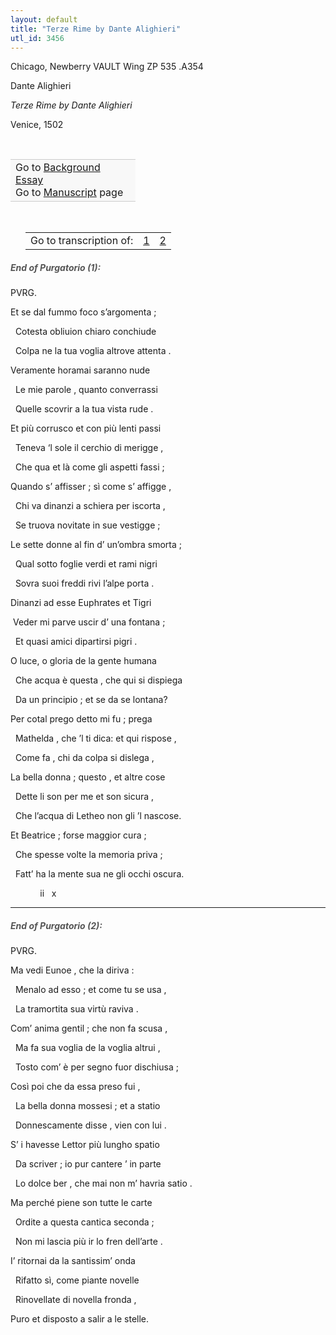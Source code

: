 ```yaml
---
layout: default
title: "Terze Rime by Dante Alighieri"
utl_id: 3456
---
```



Chicago, Newberry VAULT Wing ZP 535 .A354


Dante Alighieri


*Terze Rime by Dante Alighieri*


Venice, 1502


 

<table border="0.5" cellpadding="1" cellspacing="1" style="width: 200px; background-color:#F8F8F8;"><tbody style="border-color:#ccc"><tr style="border-color:#ccc"><td>Go to <a href="{{ site.baseurl }}/essay/079" target="_blank">Background Essay</a><br />
			Go to <a href="{{ site.baseurl }}/www/record.html?id=079" target="_blank">Manuscript</a> page</td>
</tr></tbody></table>
 


<table border="0.5" cellpadding="1" cellspacing="1" style="width: 240px; margin-left: 0.25in;"><tbody><tr style="border-color:#B3B6B7"><td style="text-align:center">Go to transcription of:</td>
<td style="text-align:center"><a href="#1">1</a></td>
<td style="text-align:center"><a href="#2">2</a></td>
</tr></tbody></table>
<h5 id="1" style="color:#555;">End of Purgatorio (1):</h5>

PVRG.


Et se dal fummo foco s’argomenta ;


  Cotesta obliuion chiaro conchiude


  Colpa ne la tua voglia altrove attenta .


Veramente horamai saranno nude


  Le mie parole , quanto converrassi


  Quelle scovrir a la tua vista rude .


Et più corrusco et con più lenti passi


  Teneva ‘l sole il cerchio di merigge ,


  Che qua et là come gli aspetti fassi ;


Quando s’ affisser ; sì come s’ affigge ,


  Chi va dinanzi a schiera per iscorta ,


  Se truova novitate in sue vestigge ;


Le sette donne al fin d’ un’ombra smorta ;


  Qual sotto foglie verdi et rami nigri


  Sovra suoi freddi rivi l’alpe porta .


Dinanzi ad esse Euphrates et Tigri


 Veder mi parve uscir d’ una fontana ;


  Et quasi amici dipartirsi pigri .


O luce, o gloria de la gente humana


  Che acqua è questa , che qui si dispiega


  Da un principio ; et se da se lontana?


Per cotal prego detto mi fu ; prega


  Mathelda , che ’l ti dica: et qui rispose ,


  Come fa , chi da colpa si dislega ,


La bella donna ; questo , et altre cose


  Dette li son per me et son sicura ,


  Che l’acqua di Letheo non gli ’l nascose.


Et Beatrice ; forse maggior cura ;


  Che spesse volte la memoria priva ;


  Fatt’ ha la mente sua ne gli occhi oscura.


            ii   x


<hr /><h5 id="2" style="color:#555;">End of Purgatorio (2):</h5>

PVRG.


Ma vedi Eunoe , che la diriva :


  Menalo ad esso ; et come tu se usa ,


  La tramortita sua virtù raviva .


Com’ anima gentil ; che non fa scusa ,


  Ma fa sua voglia de la voglia altrui ,


  Tosto com’ è per segno fuor dischiusa ;


Così poi che da essa preso fui ,


  La bella donna mossesi ; et a statio


  Donnescamente disse , vien con lui .


S’ i havesse Lettor più lungho spatio


  Da scriver ; io pur cantere ’ in parte


  Lo dolce ber , che mai non m’ havria satio .


Ma perché piene son tutte le carte


  Ordite a questa cantica seconda ;


  Non mi lascia più ir lo fren dell’arte .


I’ ritornai da la santissim’ onda


  Rifatto sì, come piante novelle


  Rinovellate di novella fronda ,


Puro et disposto a salir a le stelle.

